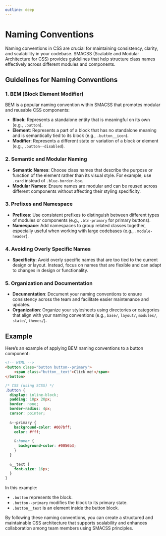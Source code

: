 ```yaml
---
outline: deep
---
```


# Naming Conventions

Naming conventions in CSS are crucial for maintaining consistency, clarity, and scalability in your codebase. SMACSS (Scalable and Modular Architecture for CSS) provides guidelines that help structure class names effectively across different modules and components.

## Guidelines for Naming Conventions

### 1. BEM (Block Element Modifier)

BEM is a popular naming convention within SMACSS that promotes modular and reusable CSS components:

- **Block**: Represents a standalone entity that is meaningful on its own (e.g., `.button`).
- **Element**: Represents a part of a block that has no standalone meaning and is semantically tied to its block (e.g., `.button__icon`).
- **Modifier**: Represents a different state or variation of a block or element (e.g., `.button--disabled`).

### 2. Semantic and Modular Naming

- **Semantic Names**: Choose class names that describe the purpose or function of the element rather than its visual style. For example, use `.card` instead of `.blue-border-box`.
- **Modular Names**: Ensure names are modular and can be reused across different components without affecting their styling specificity.

### 3. Prefixes and Namespace

- **Prefixes**: Use consistent prefixes to distinguish between different types of modules or components (e.g., `.btn-primary` for primary buttons).
- **Namespace**: Add namespaces to group related classes together, especially useful when working with large codebases (e.g., `.module-header`).

### 4. Avoiding Overly Specific Names

- **Specificity**: Avoid overly specific names that are too tied to the current design or layout. Instead, focus on names that are flexible and can adapt to changes in design or functionality.

### 5. Organization and Documentation

- **Documentation**: Document your naming conventions to ensure consistency across the team and facilitate easier maintenance and updates.
- **Organization**: Organize your stylesheets using directories or categories that align with your naming conventions (e.g., `base/`, `layout/`, `modules/`, `state/`, `themes/`).

## Example

Here’s an example of applying BEM naming conventions to a button component:

```html
<!-- HTML -->
<button class="button button--primary">
    <span class="button__text">Click me!</span>
</button>
```

```SCSS
/* CSS (using SCSS) */
.button {
  display: inline-block;
  padding: 10px 20px;
  border: none;
  border-radius: 4px;
  cursor: pointer;
  
  &--primary {
    background-color: #007bff;
    color: #fff;
    
    &:hover {
      background-color: #0056b3;
    }
  }
  
  &__text {
    font-size: 16px;
  }
}
```
In this example:

- `.button` represents the block.
- `.button--primary` modifies the block to its primary state.
- `.button__text` is an element inside the button block.

By following these naming conventions, you can create a structured and maintainable CSS architecture that supports scalability and enhances collaboration among team members using SMACSS principles.
